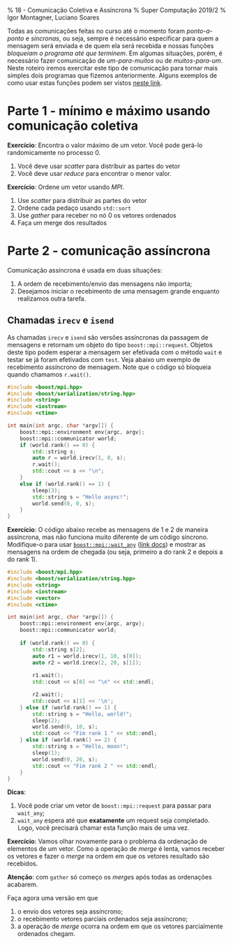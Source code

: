 % 18 - Comunicação Coletiva e Assíncrona
% Super Computação 2019/2
% Igor Montagner, Luciano Soares 

Todas as comunicações feitas no curso até o momento foram *ponto-a-ponto* e *síncronas*, ou seja, sempre é necessário especificar para quem a mensagem será enviada e de quem ela será recebida e nossas funções *bloqueiam o programa até que terminem*. Em algumas situações, porém, é necessário fazer comunicação de *um-para-muitos* ou de *muitos-para-um*. Neste roteiro iremos exercitar este tipo de comunicação para tornar mais simples dois programas que fizemos anteriormente. Alguns exemplos de como usar estas funções podem ser vistos [neste link](https://theboostcpplibraries.com/boost.mpi-collective-data-exchange). 

# Parte 1 - mínimo e máximo usando comunicação coletiva

**Exercício**: Encontra o valor máximo de um vetor. Você pode gerá-lo randomicamente no processo 0.

1. Você deve usar *scatter* para distribuir as partes do vetor
2. Você deve usar *reduce* para encontrar o menor valor.

**Exercício**: Ordene um vetor usando *MPI*. 

1. Use *scatter* para distribuir as partes do vetor
1. Ordene cada pedaço usando `std::sort`
1. Use *gather* para receber no nó 0 os vetores ordenados
1. Faça um merge dos resultados

# Parte 2 - comunicação assíncrona

Comunicação assíncrona é usada em duas situações:

1. A ordem de recebimento/envio das mensagens não importa;
1. Desejamos iniciar o recebimento de uma mensagem grande enquanto realizamos outra tarefa.

## Chamadas `irecv` e `isend`

As chamadas `irecv` e `isend` são versões assíncronas da passagem de mensagens e retornam um objeto do tipo `boost::mpi::request`. Objetos deste tipo podem esperar a mensagem ser efetivada com o método `wait` e testar se já foram efetivados com `test`. Veja abaixo um exemplo de recebimento assíncrono de mensagem. Note que o código só bloqueia quando chamamos `r.wait()`.

```cpp
#include <boost/mpi.hpp>
#include <boost/serialization/string.hpp>
#include <string>
#include <iostream>
#include <ctime>

int main(int argc, char *argv[]) {
    boost::mpi::environment env{argc, argv};
    boost::mpi::communicator world;
    if (world.rank() == 0) {
        std::string s;
        auto r = world.irecv(1, 0, s);
        r.wait();
        std::cout << s << "\n";
    }
    else if (world.rank() == 1) {
        sleep(3);
        std::string s = "Hello async!";
        world.send(0, 0, s);
    }
}
```

**Exercício**: O código abaixo recebe as mensagens de 1 e 2 de maneira assíncrona, mas não funciona muito diferente de um código síncrono. Modifique-o para usar [`boost::mpi::wait_any`](https://www.boost.org/doc/libs/1_68_0/doc/html/boost/mpi/wait_any.html) ([link docs](https://www.boost.org/doc/libs/1_68_0/doc/html/boost/mpi/wait_any.html)) e mostrar as mensagens na ordem de chegada (ou seja, primeiro a do rank 2 e depois a do rank 1). 

```cpp
#include <boost/mpi.hpp>
#include <boost/serialization/string.hpp>
#include <string>
#include <iostream>
#include <vector>
#include <ctime>

int main(int argc, char *argv[]) {
    boost::mpi::environment env{argc, argv};
    boost::mpi::communicator world;
    
    if (world.rank() == 0) {
        std::string s[2];
        auto r1 = world.irecv(1, 10, s[0]);
        auto r2 = world.irecv(2, 20, s[1]);
        
        r1.wait();
        std::cout << s[0] << "\n" << std::endl;

        r2.wait();        
        std::cout << s[1] << '\n';
    } else if (world.rank() == 1) {
        std::string s = "Hello, world!";
        sleep(2);
        world.send(0, 10, s);
        std::cout << "Fim rank 1 " << std::endl;
    } else if (world.rank() == 2) {
        std::string s = "Hello, moon!";
        sleep(1);
        world.send(0, 20, s); 
        std::cout << "Fim rank 2 " << std::endl;
    }
}
```

**Dicas**: 

1. Você pode criar um vetor de `boost::mpi::request` para passar para `wait_any`;
1. `wait_any` espera até que **exatamente** um request seja completado. Logo, você precisará chamar esta função mais de uma vez. 

**Exercício**: Vamos olhar novamente para o problema da ordenação de elementos de um vetor. Como a operação de *merge* é lenta, vamos receber os vetores e fazer o *merge* na ordem em que os vetores resultado são recebidos. 

**Atenção**: com `gather` só começo os *merge*s após todas as ordenações acabarem.

Faça agora uma versão em que

1. o envio dos vetores seja assíncrono;
1. o recebimento vetores parciais ordenados seja assíncrono;
1. a operação de *merge* ocorra na ordem em que os vetores parcialmente ordenados chegam.

